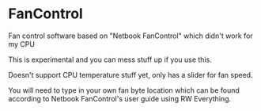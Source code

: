 # FanControl
Fan control software based on "Netbook FanControl" which didn't work for my CPU

This is experimental and you can mess stuff up if you use this.

Doesn't support CPU temperature stuff yet, only has a slider for fan speed.

You will need to type in your own fan byte location which can be found according to Netbook FanControl's user guide using RW Everything.
